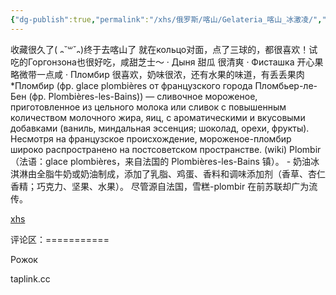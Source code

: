 ```yaml
---
{"dg-publish":true,"permalink":"/xhs/俄罗斯/喀山/Gelateria_喀山_冰激凌/","tags":["rednote","喀山"],"updated":"2025-03-30T20:38:17.781+08:00"}
---
```


 

收藏很久了( ᎔˘꒳˘᎔)终于去喀山了
就在кольцо对面，点了三球的，都很喜欢！试吃的Горгонзона也很好吃，咸甜芝士～
· Дыня 甜瓜 很清爽
· Фисташка 开心果 略微带一点咸
· Пломбир 很喜欢，奶味很浓，还有水果的味道，有丢丢果肉
*Пломбир (фр. glace plombières от французского города Пломбьер-ле-Бен (фр. Plombières-les-Bains)) — сливочное мороженое, приготовленное из цельного молока или сливок с повышенным количеством молочного жира, яиц, с ароматическими и вкусовыми добавками (ваниль, миндальная эссенция; шоколад, орехи, фрукты). Несмотря на французское происхождение, мороженое-пломбир широко распространено на постсоветском пространстве. (wiki)
Plombir（法语：glace plombières，来自法国的 Plombières-les-Bains 镇）。 - 奶油冰淇淋由全脂牛奶或奶油制成，添加了乳脂、鸡蛋、香料和调味添加剂（香草、杏仁香精；巧克力、坚果、水果）。 尽管源自法国，雪糕-plombir 在前苏联却广为流传。

[xhs](https://www.xiaohongshu.com/explore/665ca8a5000000000c018ae9?xsec_token=AB_7A3NFsGGAlN7iq5sQL1UGJJts4QJDhiMpvy9Bmiezs=&xsec_source=pc_user)

评论区：===========

Рожок

taplink.cc